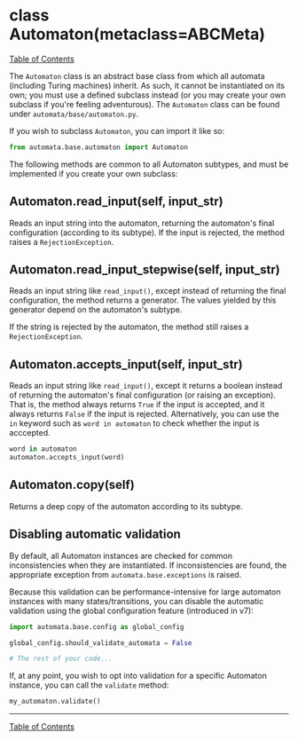 # class Automaton(metaclass=ABCMeta)

[Table of Contents](index.md)

The `Automaton` class is an abstract base class from which all automata
(including Turing machines) inherit. As such, it cannot be instantiated on its
own; you must use a defined subclass instead (or you may create your own
subclass if you're feeling adventurous). The `Automaton` class can be found
under `automata/base/automaton.py`.

If you wish to subclass `Automaton`, you can import it like so:

```python
from automata.base.automaton import Automaton
```

The following methods are common to all Automaton subtypes, and must be
implemented if you create your own subclass:

## Automaton.read_input(self, input_str)

Reads an input string into the automaton, returning the automaton's final
configuration (according to its subtype). If the input is rejected, the method
raises a `RejectionException`.

## Automaton.read_input_stepwise(self, input_str)

Reads an input string like `read_input()`, except instead of returning the final
configuration, the method returns a generator. The values yielded by this
generator depend on the automaton's subtype.

If the string is rejected by the automaton, the method still raises a
`RejectionException`.

## Automaton.accepts_input(self, input_str)

Reads an input string like `read_input()`, except it returns a boolean instead
of returning the automaton's final configuration (or raising an exception).
That is, the method always returns `True` if the input is accepted, and it
always returns `False` if the input is rejected. Alternatively, you can use the
`in` keyword such as `word in automaton` to check whether the input is
acccepted.

```python
word in automaton
automaton.accepts_input(word)
```

## Automaton.copy(self)

Returns a deep copy of the automaton according to its subtype.

## Disabling automatic validation

By default, all Automaton instances are checked for common inconsistencies when
they are instantiated. If inconsistencies are found, the appropriate exception
from `automata.base.exceptions` is raised.

Because this validation can be performance-intensive for large automaton
instances with many states/transitions, you can disable the automatic validation
using the global configuration feature (introduced in v7):

```python
import automata.base.config as global_config

global_config.should_validate_automata = False

# The rest of your code...
```

If, at any point, you wish to opt into validation for a specific Automaton instance, you can call the `validate` method:

```python
my_automaton.validate()
```

------

[Table of Contents](index.md)
